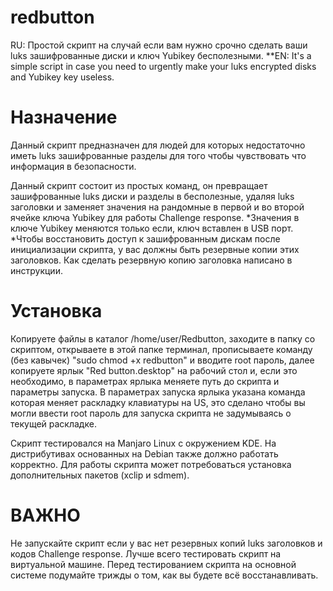# redbutton
RU: Простой скрипт на случай если вам нужно срочно сделать ваши luks зашифрованные диски и ключ Yubikey бесполезными.
**EN: It's a simple script in case you need to urgently make your luks encrypted disks and Yubikey key useless.

# Назначение
Данный скрипт предназначен для людей для которых недостаточно иметь luks зашифрованные разделы для того чтобы чувствовать что информация в безопасности.

Данный скрипт состоит из простых команд, он превращает зашифрованные luks диски и разделы в бесполезные, удаляя luks заголовки и заменяет значения на рандомные в первой и во второй ячейке ключа Yubikey для работы Challenge response.
*Значения в ключе Yubikey меняются только если, ключ вставлен в USB порт.
*Чтобы восстановить доступ к зашифрованным дискам после инициализации скрипта, у вас должны быть резервные копии этих заголовков. Как сделать резервную копию заголовка написано в инструкции.

# Установка

Копируете файлы в каталог /home/user/Redbutton, заходите в папку со скриптом, открываете в этой папке терминал, прописываете команду (без кавычек) "sudo chmod +x redbutton" и вводите root пароль, далее копируете ярлык "Red button.desktop" на рабочий стол и, если это необходимо, в параметрах ярлыка меняете путь до скрипта и параметры запуска.
В параметрах запуска ярлыка указана команда которая меняет раскладку клавиатуры на US, это сделано чтобы вы могли ввести root пароль для запуска скрипта не задумываясь о текущей раскладке.

Скрипт тестировался на Manjaro Linux с окружением KDE. На дистрибутивах основанных на Debian также должно работать корректно.
Для работы скрипта может потребоваться установка дополнительных пакетов (xclip и sdmem).

# ВАЖНО
Не запускайте скрипт если у вас нет резервных копий luks заголовков и кодов Challenge response. Лучше всего тестировать скрипт на виртуальной машине. Перед тестированием скрипта на основной системе подумайте трижды о том, как вы будете всё восстанавливать.
